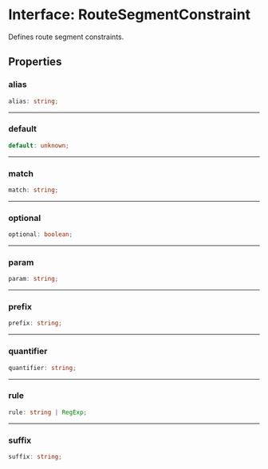 # Interface: RouteSegmentConstraint

Defines route segment constraints.

## Properties

### alias

```ts
alias: string;
```

***

### default

```ts
default: unknown;
```

***

### match

```ts
match: string;
```

***

### optional

```ts
optional: boolean;
```

***

### param

```ts
param: string;
```

***

### prefix

```ts
prefix: string;
```

***

### quantifier

```ts
quantifier: string;
```

***

### rule

```ts
rule: string | RegExp;
```

***

### suffix

```ts
suffix: string;
```

